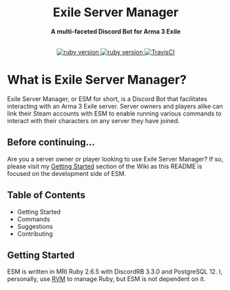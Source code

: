 <div align="center">
  <br>
  <h1>Exile Server Manager</h1>
  <strong>A multi-faceted Discord Bot for Arma 3 Exile</strong>
</div>
<br>
<p align="center">
  <a href="https://www.ruby-lang.org/en/">
    <img src="https://img.shields.io/badge/Ruby-v2.6.5-green.svg" alt="ruby version">
  </a>
  <a href="https://www.esmbot.com/releases">
    <img src="https://img.shields.io/badge/ESM-v2.0-blue.svg" alt="ruby version">
  </a>
  <a href="https://codeclimate.com/github/thepracticaldev/dev.to/trends/technical_debt">
    <img src="https://travis-ci.com/bsdingman/esm_bot.svg?token=JBqsHv37vGMC4FcoZdpb&branch=master" alt="TravisCI">
  </a>
</p>

# What is Exile Server Manager?
Exile Server Manager, or ESM for short, is a Discord Bot that facilitates interacting with an Arma 3 Exile server. Server owners and players alike can link their Steam accounts with ESM to enable running various commands to interact with their characters on any server they have joined.

## Before continuing...
Are you a server owner or player looking to use Exile Server Manager? If so, please visit my <a href="https://www.esmbot.com/wiki">Getting Started</a> section of the Wiki as this README is focused on the development side of ESM.

## Table of Contents
- Getting Started
- Commands
- Suggestions
- Contributing

## Getting Started
ESM is written in MRI Ruby 2.6.5 with DiscordRB 3.3.0 and PostgreSQL 12. I, personally, use <a href="https://rvm.io/">RVM</a> to manage Ruby, but ESM is not dependent on it. 
